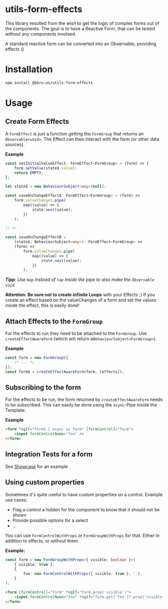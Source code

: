 # utils-form-effects

This library resulted from the wish to get the logic of complex forms out of the components. The goal is to have a Reactive Form, that can be tested without any components involved.

A standard reactive form can be converted into an Observable, providing effects ()

# Installation

```bash
npm install @kbru-os/utils-form-effects
```

# Usage

## Create Form Effects

A `FormEffect` is just a function getting the `FormGroup` that returns an `Observable<void>`. The Effect can then interact with the form (or other data sources).

**Example**

```typescript
const setInitialValueEffect: FormEffect<FormGroup> = (form) => {
    form.setValue(state$.value);
    return EMPTY;
};

let state$ = new BehaviourSubject<any>(null);

const saveOnChangeEffectA: FormEffect<FormGroup> = (form) =>
    form.valueChanges.pipe(
        map((value) => {
            state.next(value);
        })
    );

// or

const saveOnChangeEffectB =
    (state$: BehaviourSubject<any>): FormEffect<FormGroup> =>
    (form) =>
        form.valueChanges.pipe(
            map((value) => {
                state.next(value);
            })
        );
```

_**Tipp**: Use `map` instead of `tap` inside the pipe to also make the `Observable` `void`._

**Attention: Be sure not to create infinite Loops** with your Effects ;) If you create an effect based on the valueChanges of a form and set the values inside the effect, this is easily done!

## Attach Effects to the `FormGroup`

For the effects to run they need to be attached to the `FormGroup`. Use `createEffectAwareForm` (which will return a`BehaviourSubject<FormGroup>`).

**Example**

```typescript
const form = new FormGroup({
    /* ... */
});
const form$ = createEffectAwareForm(form, [effects]);
```

## Subscribing to the form

For the effects to be run, the form returned by `createEffectAwareForm` needs to be subscribed. This can easily be done using the `async`-Pipe inside the Template:

**Example**

```html
<form *ngIf="form$ | async as form" [formControl]="form">
    <input formControlName="foo" />
</form>
```

## Integration Tests for a form

See [Showcase](https://github.com/karsten-bruckmann/kbru-os/tree/main/libs/showcases/utils-form-effects/src/lib/core/form-builders/my-form/my.form-builder.spec.ts) for an example

## Using custom properties

Sometimes it's quite useful to have custom properties on a control. Example use cases:

-   Flag a control a hidden for the component to know that it should not be shown
-   Provide possible options for a select
-   ...

You can use `FormControlWithProps` or `FormGroupWithProps` for that. Either in addition to effects, or without them.

**Example:**

```typescript
const form = new FormGroupWithProps<{ visible: boolean }>(
    { visible: true },
    {
        foo: new FormControlWithProps({ visible: true }, ''),
    }
);
```

```html
<form [formControl]="form" *ngIf="form.prop('visible')">
    <input formControlName="foo" *ngIf="form.get('foo')?.prop('visible')" />
</form>
```
